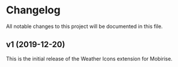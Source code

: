 # Changelog

All notable changes to this project will be documented in this file.

## v1 (2019-12-20)

This is the initial release of the Weather Icons extension for Mobirise.
